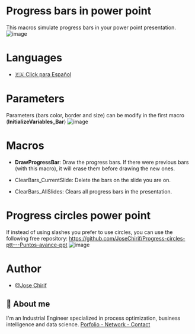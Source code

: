# Progress bars in power point
This macros simulate progress bars in your power point presentation.
![image](https://github.com/user-attachments/assets/0acaca7a-560e-477a-a2bc-c11315dedcc4)

# Languages
- [🇪🇦 Click para Español](https://github.com/JoseChirif/Progress-bar-power-point/blob/main/README%20-%20Espa%C3%B1ol.md)

# Parameters
Parameters (bars color, border and size) can be modify in the first macro (**InitializeVariables_Bar**)
![image](https://github.com/user-attachments/assets/64178d42-ee2b-4a5c-8a2b-d3e1800dc600)

# Macros
- **DrawProgressBar**: Draw the progress bars. If there were previous bars (with this macro), it will erase them before drawing the new ones.

- ClearBars_CurrentSlide: Delete the bars on the slide you are on.

- ClearBars_AllSlides: Clears all progress bars in the presentation.

# Progress circles power point
If instead of using slashes you prefer to use circles, you can use the following free repository:
https://github.com/JoseChirif/Progress-circles-ptt---Puntos-avance-ppt
![image](https://github.com/user-attachments/assets/bd02d6ab-a611-4327-9e05-029d07ea3dbb)


# Author
- [@Jose Chirif](https://github.com/JoseChirif)

## 🚀 About me
I'm an Industrial Engineer specialized in process optimization, business intelligence and data science.
[Porfolio - Network - Contact](https://linktr.ee/jchirif)